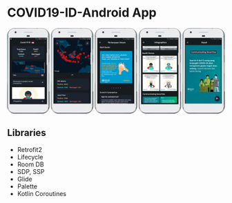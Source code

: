# COVID19-ID-Android App

![COVID19-ID-Tracker Android App](https://raw.githubusercontent.com/Fahmisbas/Covid-19-ID/master/Frame%201.png)

## Libraries
- Retrofit2
- Lifecycle
- Room DB
- SDP, SSP
- Glide
- Palette
- Kotlin Coroutines
